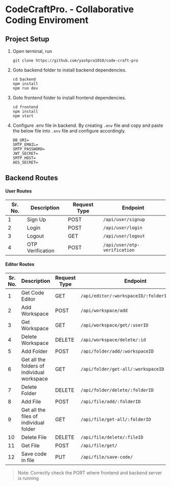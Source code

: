 # CodeCraftPro. - Collaborative Coding Enviroment
## Project Setup
1. Open terminal, run
	```
	git clone https://github.com/yashpra1010/code-craft-pro
	```
2. Goto backend folder to install backend dependencies.
	```
	cd backend
	npm install
	npm run dev
	```
3. Goto frontend folder to install frontend dependencies.
	```
	cd frontend
	npm install
	npm start
	```
4. Configure .env file in backend. By creating `.env` file
and copy and paste the below file into `.env` file and configure accordingly.
	```
	DB_URI=
	SMTP_EMAIL=
	SMTP_PASSWORD=
	JWT_SECRET=
	SMTP_HOST=
	AES_SECRET=
	```
## Backend Routes
#### User Routes

| Sr. No.|Description| Request Type  | Endpoint  |
|---|---|---|---|
|1|Sign Up| POST  | `/api/user/signup`  |
|2|Login| POST  |  `/api/user/login` |
|3|Logout|  GET |  `/api/user/logout` |
|4|OTP Verification|POST|`/api/user/otp-verification`|

#### Editor Routes

| Sr. No.|Description| Request Type  | Endpoint  |
|---|---|---|---|
|1|Get Code Editor| GET  | `/api/editor/:workspaceID/:folderID/:fileID`  |
|2|Add Workspace| POST  |  `/api/workspace/add` |
|3|Get Workspace|  GET |  `/api/workspace/get/:userID` |
|4|Delete Workspace|DELETE|`/api/workspace/delete/:id`|
|5|Add Folder|POST|`/api/folder/add/:workspaceID`|
|6|Get all the folders of individual workspace|GET|`/api/folder/get-all/:workspaceID`|
|7|Delete Folder|DELETE|`/api/folder/delete/:folderID`|
|8|Add File|POST|`/api/file/add/:folderID`|
|9|Get all the files of individual folder|GET|`/api/file/get-all/:folderID`|
|10|Delete File|DELETE|`/api/file/delete/:fileID`|
|11|Get File|POST|`/api/file/get/`|
|12|Save code in file|PUT|`/api/file/save-code/`|

> Note: Correctly check the PORT where frontend and backend server is running